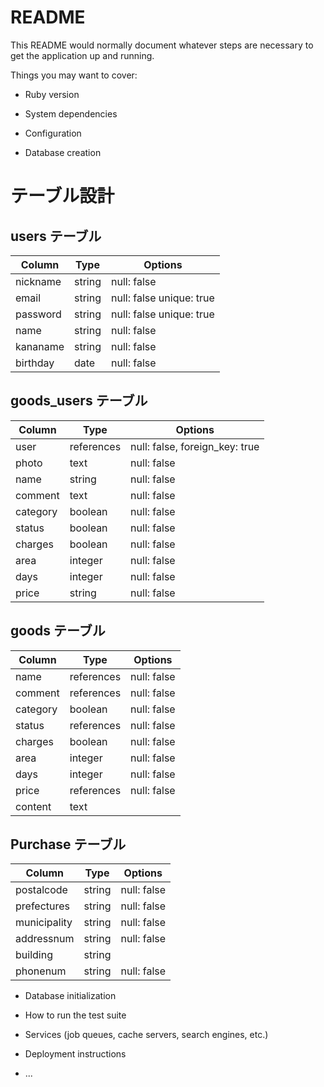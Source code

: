 # README

This README would normally document whatever steps are necessary to get the
application up and running.

Things you may want to cover:

* Ruby version

* System dependencies

* Configuration

* Database creation

# テーブル設計

## users テーブル

| Column   | Type   | Options     |
| -------- | ------ | ----------- |
| nickname | string | null: false |
| email    | string | null: false unique: true|
| password | string | null: false unique: true|
| name     | string | null: false |
| kananame | string | null: false |
| birthday |  date  | null: false |

## goods_users テーブル

| Column  | Type       | Options                        |
| ------  | ---------- | ------------------------------ |
| user    | references | null: false, foreign_key: true |
| photo   | text       | null: false |
| name    | string     | null: false |
| comment | text       | null: false |
| category| boolean    | null: false |
| status  | boolean    | null: false |
| charges | boolean    | null: false |
| area    | integer    | null: false |
| days    | integer    | null: false |
| price   | string     | null: false |

## goods テーブル

| Column  | Type       | Options     |
| ------- | ---------- | ------------|
| name    | references | null: false |
| comment | references | null: false |
| category| boolean    | null: false |
| status  | references | null: false |
| charges | boolean    | null: false |
| area    | integer    | null: false |
| days    | integer    | null: false |
| price   | references | null: false |
| content | text       |             |

## Purchase テーブル

| Column       | Type       | Options                        |
| -------      | ---------- | ------------------------------ |
| postalcode   | string | null: false |
| prefectures  | string | null: false |
| municipality | string | null: false |
| addressnum   | string | null: false |
| building     | string |             |
| phonenum     | string | null: false |



* Database initialization

* How to run the test suite

* Services (job queues, cache servers, search engines, etc.)

* Deployment instructions

* ...
